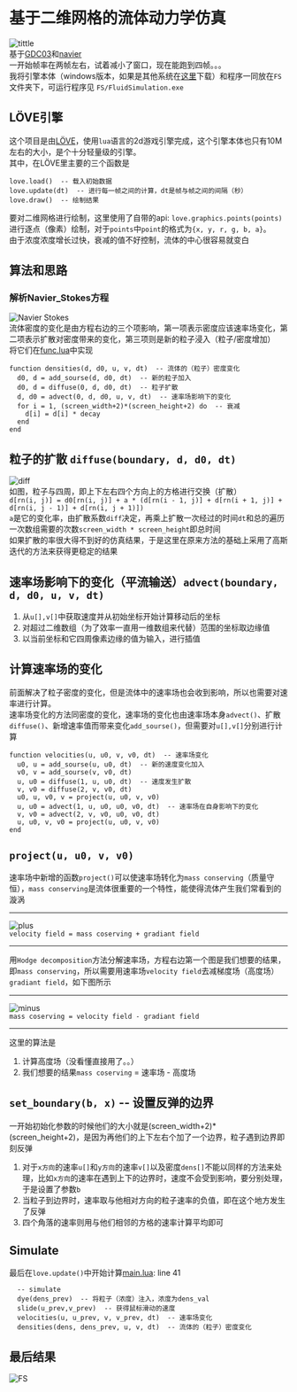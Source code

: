 # 基于二维网格的流体动力学仿真
![tittle](media/tittle.png)  
基于[GDC03](http://www.dgp.toronto.edu/people/stam/reality/Research/pdf/GDC03.pdf)和[navier](https://github.com/noahgibbs/navier)  
一开始帧率在两帧左右，试着减小了窗口，现在能跑到四帧。。。  
我将引擎本体（windows版本，如果是其他系统在[这里](https://love2d.org/)下载）和程序一同放在`FS`文件夹下，可运行程序见 `FS/FluidSimulation.exe`  
## LÖVE引擎
这个项目是由[LÖVE](https://love2d.org/wiki/Main_Page)，使用`lua`语言的2d游戏引擎完成，这个引擎本体也只有10M左右的大小，是个十分轻量级的引擎。  
其中，在LÖVE里主要的三个函数是
```
love.load()  -- 载入初始数据
love.update(dt)  -- 进行每一帧之间的计算，dt是帧与帧之间的间隔（秒）
love.draw()  -- 绘制结果
```
要对二维网格进行绘制，这里使用了自带的api: `love.graphics.points(points)`进行逐点（像素）绘制，对于`points`中`point`的格式为`{x, y, r, g, b, a}`。  
由于浓度浓度增长过快，衰减的值不好控制，流体的中心很容易就变白  
## 算法和思路
### 解析Navier_Stokes方程
![Navier Stokes](media/NS.png)  
流体密度的变化是由方程右边的三个项影响，第一项表示密度应该速率场变化，第二项表示扩散对密度带来的变化，第三项则是新的粒子浸入（粒子/密度增加）  
将它们在[func.lua](func.lua)中实现
```
function densities(d, d0, u, v, dt)  -- 流体的（粒子）密度变化
  d0, d = add_sourse(d, d0, dt)  -- 新的粒子加入
  d0, d = diffuse(0, d, d0, dt)  -- 粒子扩散
  d, d0 = advect(0, d, d0, u, v, dt)  -- 速率场影响下的变化
  for i = 1, (screen_width+2)*(screen_height+2) do  -- 衰减
    d[i] = d[i] * decay
  end
end
```
## 粒子的扩散 `diffuse(boundary, d, d0, dt)`   
![diff](media/diff.png)  
如图，粒子与四周，即上下左右四个方向上的方格进行交换（扩散）  
`d[rn(i, j)] = d0[rn(i, j)] + a * (d[rn(i - 1, j)] + d[rn(i + 1, j)] + d[rn(i, j - 1)] + d[rn(i, j + 1)])`  
`a`是它的变化率，由扩散系数`diff`决定，再乘上扩散一次经过的时间`dt`和总的遍历一次数组需要的次数`screen_width * screen_height`即总时间  
如果扩散的率很大得不到好的仿真结果，于是这里在原来方法的基础上采用了高斯迭代的方法来获得更稳定的结果
## 速率场影响下的变化（平流输送）`advect(boundary, d, d0, u, v, dt)`
1. 从`u[],v[]`中获取速度并从初始坐标开始计算移动后的坐标  
2. 对超过二维数组（为了效率一直用一维数组来代替）范围的坐标取边缘值  
3. 以当前坐标和它四周像素边缘的值为输入，进行插值  
## 计算速率场的变化
前面解决了粒子密度的变化，但是流体中的速率场也会收到影响，所以也需要对速率进行计算。  
速率场变化的方法同密度的变化，速率场的变化也由速率场本身`advect()`、扩散`diffuse()`、新增速率值而带来变化`add_sourse()`，但需要对`u[],v[]`分别进行计算
```
function velocities(u, u0, v, v0, dt)  -- 速率场变化
  u0, u = add_sourse(u, u0, dt)  -- 新的速度变化加入
  v0, v = add_sourse(v, v0, dt)
  u, u0 = diffuse(1, u, u0, dt)  -- 速度发生扩散
  v, v0 = diffuse(2, v, v0, dt)
  u0, u, v0, v = project(u, u0, v, v0)
  u, u0 = advect(1, u, u0, u0, v0, dt)  -- 速率场在自身影响下的变化
  v, v0 = advect(2, v, v0, u0, v0, dt)
  u, u0, v, v0 = project(u, u0, v, v0)
end
```
## `project(u, u0, v, v0)`
速率场中新增的函数`project()`可以使速率场转化为`mass conserving`（质量守恒），`mass conserving`是流体很重要的一个特性，能使得流体产生我们常看到的漩涡  

----
![plus](media/plus.png)  
`velocity field = mass coserving + gradiant field`  

----
用`Hodge decomposition`方法分解速率场，方程右边第一个图是我们想要的结果，即`mass conserving`，所以需要用速率场`velocity field`去减梯度场（高度场）`gradiant field`，如下图所示  

----
![minus](media/minus.png)  
`mass coserving = velocity field - gradiant field`  

----
这里的算法是
1. 计算高度场（没看懂直接用了。。）
2. 我们想要的结果`mass coserving` = 速率场 - 高度场  
## `set_boundary(b, x)`  -- 设置反弹的边界  
一开始初始化参数的时候他们的大小就是(screen_width+2)*(screen_height+2)，是因为再他们的上下左右个加了一个边界，粒子遇到边界即刻反弹
1. 对于`x方向`的速率`u[]`和`y方向`的速率`v[]`以及密度`dens[]`不能以同样的方法来处理，比如`x方向`的速率在遇到上下的边界时，速度不会受到影响，要分别处理，于是设置了参数`b`
2. 当粒子到边界时，速率取与他相对方向的粒子速率的负值，即在这个地方发生了反弹
3. 四个角落的速率则用与他们相邻的方格的速率计算平均即可  
## Simulate
最后在`love.update()`中开始计算[main.lua](main.lua): line 41
```
  -- simulate
  dye(dens_prev)  -- 将粒子（浓度）注入，浓度为dens_val
  slide(u_prev,v_prev)  -- 获得鼠标滑动的速度
  velocities(u, u_prev, v, v_prev, dt)  -- 速率场变化
  densities(dens, dens_prev, u, v, dt)  -- 流体的（粒子）密度变化
```  
## 最后结果
![FS](media/FS.png)